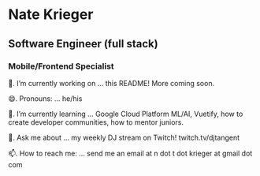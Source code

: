 # Nate Krieger
## Software Engineer (full stack)
### Mobile/Frontend Specialist

🔭.  I’m currently working on ... this README!  More coming soon.

😄.  Pronouns: ... he/his

🌱. I’m currently learning ... Google Cloud Platform ML/AI, Vuetify, how to create developer communities, how to mentor juniors.

💬. Ask me about ... my weekly DJ stream on Twitch! twitch.tv/djtangent

📫. How to reach me: ... send me an email at n dot t dot krieger at gmail dot com
